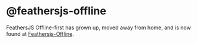 # @feathersjs-offline

FeathersJS Offline-first has grown up, moved away from home, and is now found at [Feathersjs-Offline](https:/github.com/feathersjs-offline).

